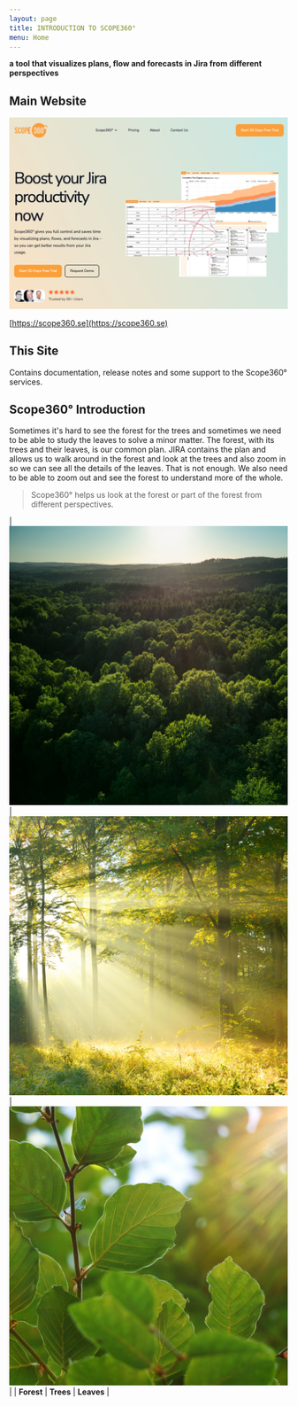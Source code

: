 ```yaml
---
layout: page
title: INTRODUCTION TO SCOPE360°
menu: Home
---
```

­**a tool that visualizes plans, flow and forecasts in Jira from different perspectives**

## Main Website

[![release-note](assets/images/scope360site.png)](https://scope360.se) 

[https://scope360.se](https://scope360.se)

## This Site

Contains documentation, release notes and some support to the Scope360° services.

## Scope360° Introduction

Sometimes it's hard to see the forest for the trees and sometimes we need to be able to study the leaves to solve a minor matter. The forest, with its trees and their leaves, is our common plan. JIRA contains the plan and allows us to walk around in the forest and look at the trees and also zoom in so we can see all the details of the leaves. That is not enough. We also need to be able to zoom out and see the forest to understand more of the whole.

> Scope360° helps us look at the forest or part of the forest from different perspectives.

| ![medium](assets/images/Forest-1500x1500.jpg) | ![medium](assets/images/Trees-1500x1500.jpg) | ![medium](assets/images/Leaves-1500x1500.jpg) |
| **Forest** | **Trees** | **Leaves** |
